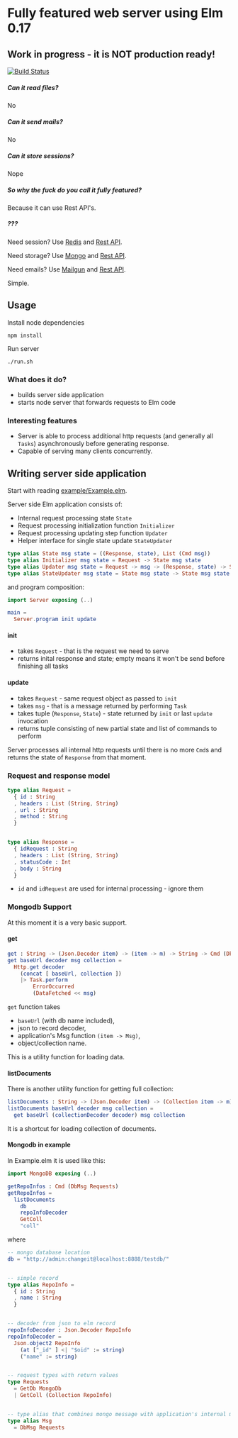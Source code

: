 # Fully featured web server using Elm 0.17

## Work in progress - it is NOT production ready!

[![Build Status](https://travis-ci.org/tunguski/elm-server.svg?branch=master)](https://travis-ci.org/tunguski/elm-server)

##### Can it read files?

No

##### Can it send mails?

No

##### Can it store sessions?

Nope

##### So why the fuck do you call it fully featured?

Because it can use Rest API's.

##### ???

Need session? Use [Redis](http://redis.io/) and [Rest API](http://webd.is/).

Need storage? Use [Mongo](https://www.mongodb.com/) and [Rest API](http://restheart.org/).

Need emails? Use [Mailgun](https://www.mailgun.com/) and [Rest API](https://documentation.mailgun.com/api_reference.html).

Simple.

## Usage

Install node dependencies

    npm install

Run server

    ./run.sh


### What does it do?

* builds server side application
* starts node server that forwards requests to Elm code

### Interesting features

* Server is able to process additional http requests (and generally all ```Tasks```) asynchronously before generating response.
* Capable of serving many clients concurrently.

## Writing server side application

Start with reading [example/Example.elm](example/Example.elm).

Server side Elm application consists of:

* Internal request processing state ```State```
* Request processing initialization function ```Initializer```
* Request processing updating step function ```Updater```
* Helper interface for single state update ```StateUpdater```

```elm
type alias State msg state = ((Response, state), List (Cmd msg))
type alias Initializer msg state = Request -> State msg state 
type alias Updater msg state = Request -> msg -> (Response, state) -> State msg state 
type alias StateUpdater msg state = State msg state -> State msg state 
```

and program composition:

```elm
import Server exposing (..)

main =
  Server.program init update
```

#### init

* takes ```Request``` - that is the request we need to serve
* returns inital response and state; empty means it won't be send before finishing all tasks
    
#### update

* takes ```Request``` - same request object as passed to ```init```
* takes ```msg``` - that is a message returned by performing ```Task```
* takes tuple (```Response```, ```State```) - state returned by ```init``` or last ```update``` invocation
* returns tuple consisting of new partial state and list of commands to perform

Server processes all internal http requests until there is no more ```Cmd```s and returns the state of ```Response``` from that moment.

### Request and response model

```elm
type alias Request =
  { id : String
  , headers : List (String, String) 
  , url : String
  , method : String
  }


type alias Response =
  { idRequest : String
  , headers : List (String, String) 
  , statusCode : Int
  , body : String
  }
```

* ```id``` and ```idRequest``` are used for internal processing - ignore them


### Mongodb Support

At this moment it is a very basic support.

#### get

```elm
get : String -> (Json.Decoder item) -> (item -> m) -> String -> Cmd (DbMsg m)
get baseUrl decoder msg collection =
  Http.get decoder
    (concat [ baseUrl, collection ])
    |> Task.perform 
        ErrorOccurred
        (DataFetched << msg)
```

```get``` function takes 

* ```baseUrl``` (with db name included),
* json to record decoder,
* application's Msg function ```(item -> Msg)```,
* object/collection name.

This is a utility function for loading data.

#### listDocuments

There is another utility function for getting full collection:

```elm
listDocuments : String -> (Json.Decoder item) -> (Collection item -> m) -> String -> Cmd (DbMsg m)
listDocuments baseUrl decoder msg collection =
  get baseUrl (collectionDecoder decoder) msg collection
```

It is a shortcut for loading collection of documents.

#### Mongodb in example

In Example.elm it is used like this:

```elm
import MongoDB exposing (..)

getRepoInfos : Cmd (DbMsg Requests)
getRepoInfos =
  listDocuments
    db 
    repoInfoDecoder
    GetColl
    "coll"
```

where

```elm
-- mongo database location
db = "http://admin:changeit@localhost:8888/testdb/"


-- simple record
type alias RepoInfo =
  { id : String 
  , name : String
  }


-- decoder from json to elm record
repoInfoDecoder : Json.Decoder RepoInfo
repoInfoDecoder =
  Json.object2 RepoInfo 
    (at ["_id" ] <| "$oid" := string)
    ("name" := string)


-- request types with return values    
type Requests
  = GetDb MongoDb
  | GetColl (Collection RepoInfo)


-- type alias that combines mongo message with application's internal messages
type alias Msg 
  = DbMsg Requests
```

